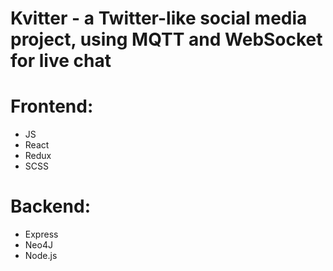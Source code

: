 # Kvitter - a Twitter-like social media project, using MQTT and WebSocket for live chat

# Frontend:

- JS
- React
- Redux
- SCSS

# Backend:

- Express
- Neo4J
- Node.js

